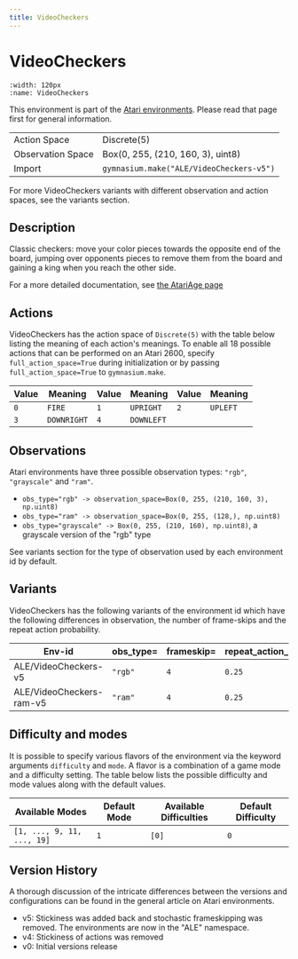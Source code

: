 ```yaml
---
title: VideoCheckers
---
```


# VideoCheckers

```{figure} ../../_static/videos/atari/video_checkers.gif
:width: 120px
:name: VideoCheckers
```

This environment is part of the <a href='..'>Atari environments</a>. Please read that page first for general information.

|   |   |
|---|---|
| Action Space | Discrete(5) |
| Observation Space | Box(0, 255, (210, 160, 3), uint8) |
| Import | `gymnasium.make("ALE/VideoCheckers-v5")` |

For more VideoCheckers variants with different observation and action spaces, see the variants section.

## Description

Classic checkers: move your color pieces towards the opposite end of the board, jumping over opponents pieces to remove them from the board and gaining a king when you reach the other side.

For a more detailed documentation, see [the AtariAge page](https://atariage.com/manual_html_page.php?SoftwareLabelID=579)

## Actions

VideoCheckers has the action space of `Discrete(5)` with the table below listing the meaning of each action's meanings.
To enable all 18 possible actions that can be performed on an Atari 2600, specify `full_action_space=True` during
initialization or by passing `full_action_space=True` to `gymnasium.make`.

| Value   | Meaning     | Value   | Meaning    | Value   | Meaning   |
|---------|-------------|---------|------------|---------|-----------|
| `0`     | `FIRE`      | `1`     | `UPRIGHT`  | `2`     | `UPLEFT`  |
| `3`     | `DOWNRIGHT` | `4`     | `DOWNLEFT` |         |           |

## Observations

Atari environments have three possible observation types: `"rgb"`, `"grayscale"` and `"ram"`.

- `obs_type="rgb" -> observation_space=Box(0, 255, (210, 160, 3), np.uint8)`
- `obs_type="ram" -> observation_space=Box(0, 255, (128,), np.uint8)`
- `obs_type="grayscale" -> Box(0, 255, (210, 160), np.uint8)`, a grayscale version of the "rgb" type

See variants section for the type of observation used by each environment id by default.


## Variants

VideoCheckers has the following variants of the environment id which have the following differences in observation,
the number of frame-skips and the repeat action probability.

| Env-id                   | obs_type=   | frameskip=   | repeat_action_probability=   |
|--------------------------|-------------|--------------|------------------------------|
| ALE/VideoCheckers-v5     | `"rgb"`     | `4`          | `0.25`                       |
| ALE/VideoCheckers-ram-v5 | `"ram"`     | `4`          | `0.25`                       |

## Difficulty and modes

It is possible to specify various flavors of the environment via the keyword arguments `difficulty` and `mode`.
A flavor is a combination of a game mode and a difficulty setting. The table below lists the possible difficulty and mode values
along with the default values.

| Available Modes            | Default Mode   | Available Difficulties   | Default Difficulty   |
|----------------------------|----------------|--------------------------|----------------------|
| `[1, ..., 9, 11, ..., 19]` | `1`            | `[0]`                    | `0`                  |

## Version History

A thorough discussion of the intricate differences between the versions and configurations can be found in the general article on Atari environments.

* v5: Stickiness was added back and stochastic frameskipping was removed. The environments are now in the "ALE" namespace.
* v4: Stickiness of actions was removed
* v0: Initial versions release
